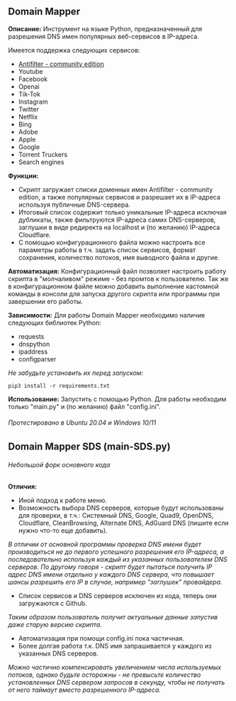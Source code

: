 ## Domain Mapper


**Описание:** Инструмент на языке Python, предназначенный для разрешения DNS имен популярных веб-сервисов в IP-адреса.

Имеется поддержка следующих сервисов:
- [Antifilter - community edition](https://community.antifilter.download/)
- Youtube
- Facebook
- Openai
- Tik-Tok
- Instagram
- Twitter
- Netflix
- Bing
- Adobe
- Apple
- Google
- Torrent Truckers
- Search engines



**Функции:**
- Скрипт загружает списки доменных имен Antifilter - community edition, а также популярных сервисов и разрешает их в IP-адреса используя публичные DNS-сервера.
- Итоговый список содержит только уникальные IP-адреса исключая дубликаты, также фильтруются IP-адреса самих DNS-серверов, заглушки в виде редиректа на localhost и (по желанию) IP-адреса Cloudflare.
- С помощью конфигурационного файла можно настроить все параметры работы в т.ч. задать список сервисов, формат сохранения, количество потоков, имя выводного файла и другие.



**Автоматизация:**
Конфигурационный файл позволяет настроить работу скрипта в "молчаливом" режиме - без промтов к пользователю.
Так же в конфигурационном файле можно добавить выполнение кастомной команды в консоли для запуска другого скрипта или программы при завершении его работы.


**Зависимости:** Для работы Domain Mapper необходимо наличие следующих библиотек Python:
- requests
- dnspython
- ipaddress
- configparser

*Не забудьте установить их перед запуском:*
```
pip3 install -r requirements.txt
```



**Использование:** Запустить с помощью Python. Для работы необходим только "main.py" и (по желанию) файл "config.ini".



###### Протестировано в Ubuntu 20.04 и Windows 10/11



## Domain Mapper SDS (main-SDS.py)
###### Небольшой форк основного кода


**Отличия:**
- Иной подход к работе меню.
- Возможность выбора DNS серверов, которые будут использованы для проверки, в т.ч.: Системный DNS, Google, Quad9, OpenDNS, Cloudflare, CleanBrowsing, Alternate DNS, AdGuard DNS (пишите если нужно что-то еще добавить).

*В отличии от основной программы проверка DNS имени будет производиться не до первого успешного разрешения его IP-адреса, а последовательно используя каждый из указанных пользователем DNS серверов. По другому говоря - скрипт будет пытаться получить IP адрес DNS имени отдельно у каждого DNS сервера, что повышает шансы разрешить его IP в случае, например "заглушек" провайдера.*
- Список сервисов и DNS серверов исключен из кода, теперь они загружаются с Github.

*Таким образом пользователь получит актуальные данные запустив даже старую версию скрипта.*
- Автоматизация при помощи config.ini пока частичная.
- Более долгая работа т.к. DNS имя запрашивается у каждого из указанных DNS серверов.

*Можно частично компенсировать увеличением числа используемых потоков, однако будьте осторожны - не превысьте количество установленных DNS сервером запросов в секунду, чтобы не получать от него таймаут вместо разрешенного IP-адреса.*
